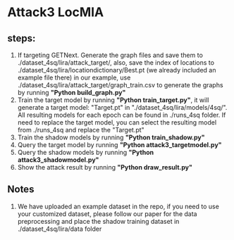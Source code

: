 # Attack3 LocMIA

## steps:
1. If targeting GETNext. Generate the graph files and save them to ./dataset_4sq/lira/attack_target/, also, save the index of locations to ./dataset_4sq/lira/locationdictionary/Best.pt (we already included an example file there) in our example, use ./dataset_4sq/lira/attack_target/graph_train.csv to generate the graphs by running **"Python build_graph.py"**
2. Train the target model by running **"Python train_target.py"**, it will generate a target model: "Target.pt" in "./dataset_4sq/lira/models/4sq/". All resulting models for each epoch can be found in ./runs_4sq folder. If need to replace the target model, you can select the resulting model from ./runs_4sq and replace the "Target.pt"
3. Train the shadow models by running **"Python train_shadow.py"**
4. Query the target model by running **"Python attack3_targetmodel.py"**
5. Query the shadow models by running **"Python attack3_shadowmodel.py"**
6. Show the attack result by running **"Python draw_result.py"**

## Notes
1. We have uploaded an example dataset in the repo, if you need to use your customized dataset, please follow our paper for the data preprocessing and place the shadow training dataset in ./dataset_4sq/lira/data folder
